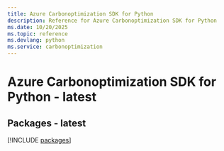 ```yaml
---
title: Azure Carbonoptimization SDK for Python
description: Reference for Azure Carbonoptimization SDK for Python
ms.date: 10/20/2025
ms.topic: reference
ms.devlang: python
ms.service: carbonoptimization
---
```

# Azure Carbonoptimization SDK for Python - latest
## Packages - latest
[!INCLUDE [packages](carbonoptimization-index.md)]